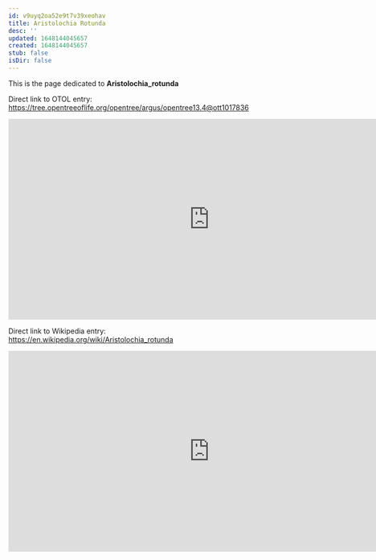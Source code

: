 ```yaml
---
id: v9uyq2oa52e9t7v39xeohav
title: Aristolochia Rotunda
desc: ''
updated: 1648144045657
created: 1648144045657
stub: false
isDir: false
---
```

This is the page dedicated to **Aristolochia_rotunda**


Direct link to OTOL entry: https://tree.opentreeoflife.org/opentree/argus/opentree13.4@ott1017836



<html>
    <body>
    <iframe src="https://tree.opentreeoflife.org/opentree/argus/opentree13.4@ott1017836"
    width="800" height="400" frameborder="0" allowfullscreen> </iframe>
    </body>
</html>
    


Direct link to Wikipedia entry: https://en.wikipedia.org/wiki/Aristolochia_rotunda



<html>
    <body>
    <iframe src="https://en.wikipedia.org/wiki/Aristolochia_rotunda"
    width="800" height="400" frameborder="0" allowfullscreen> </iframe>
    </body>
</html>
    
